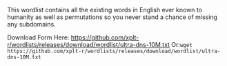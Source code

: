 This wordlist contains all the existing words in English ever known to humanity as well as permutations so you never stand a chance of missing any subdomains.

Download Form Here:
https://github.com/xplt-r/wordlists/releases/download/wordlist/ultra-dns-10M.txt
Or:```wget https://github.com/xplt-r/wordlists/releases/download/wordlist/ultra-dns-10M.txt```
